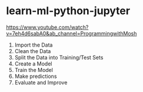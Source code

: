 # learn-ml-python-jupyter

https://www.youtube.com/watch?v=7eh4d6sabA0&ab_channel=ProgrammingwithMosh

1. Import the Data
2. Clean the Data
3. Split the Data into Training/Test Sets
4. Create a Model
5. Train the Model
6. Make predictions
7. Evaluate and Improve
